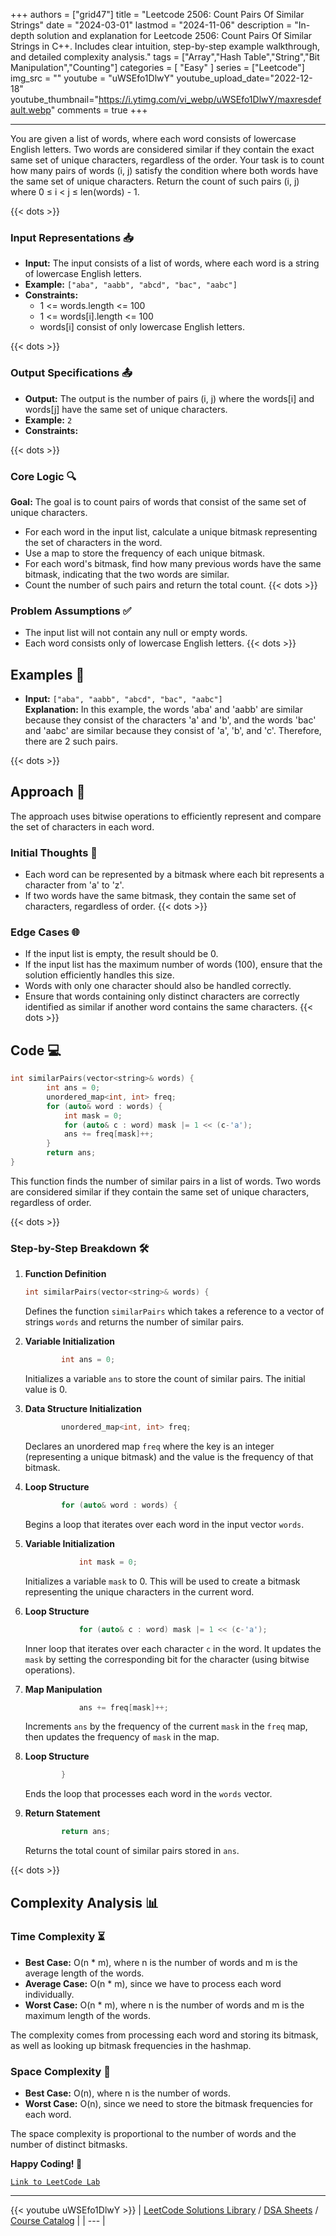 
+++
authors = ["grid47"]
title = "Leetcode 2506: Count Pairs Of Similar Strings"
date = "2024-03-01"
lastmod = "2024-11-06"
description = "In-depth solution and explanation for Leetcode 2506: Count Pairs Of Similar Strings in C++. Includes clear intuition, step-by-step example walkthrough, and detailed complexity analysis."
tags = ["Array","Hash Table","String","Bit Manipulation","Counting"]
categories = [
    "Easy"
]
series = ["Leetcode"]
img_src = ""
youtube = "uWSEfo1DlwY"
youtube_upload_date="2022-12-18"
youtube_thumbnail="https://i.ytimg.com/vi_webp/uWSEfo1DlwY/maxresdefault.webp"
comments = true
+++



---
You are given a list of words, where each word consists of lowercase English letters. Two words are considered similar if they contain the exact same set of unique characters, regardless of the order. Your task is to count how many pairs of words (i, j) satisfy the condition where both words have the same set of unique characters. Return the count of such pairs (i, j) where 0 ≤ i < j ≤ len(words) - 1.
<!--more-->
{{< dots >}}
### Input Representations 📥
- **Input:** The input consists of a list of words, where each word is a string of lowercase English letters.
- **Example:** `["aba", "aabb", "abcd", "bac", "aabc"]`
- **Constraints:**
	- 1 <= words.length <= 100
	- 1 <= words[i].length <= 100
	- words[i] consist of only lowercase English letters.

{{< dots >}}
### Output Specifications 📤
- **Output:** The output is the number of pairs (i, j) where the words[i] and words[j] have the same set of unique characters.
- **Example:** `2`
- **Constraints:**

{{< dots >}}
### Core Logic 🔍
**Goal:** The goal is to count pairs of words that consist of the same set of unique characters.

- For each word in the input list, calculate a unique bitmask representing the set of characters in the word.
- Use a map to store the frequency of each unique bitmask.
- For each word's bitmask, find how many previous words have the same bitmask, indicating that the two words are similar.
- Count the number of such pairs and return the total count.
{{< dots >}}
### Problem Assumptions ✅
- The input list will not contain any null or empty words.
- Each word consists only of lowercase English letters.
{{< dots >}}
## Examples 🧩
- **Input:** `["aba", "aabb", "abcd", "bac", "aabc"]`  \
  **Explanation:** In this example, the words 'aba' and 'aabb' are similar because they consist of the characters 'a' and 'b', and the words 'bac' and 'aabc' are similar because they consist of 'a', 'b', and 'c'. Therefore, there are 2 such pairs.

{{< dots >}}
## Approach 🚀
The approach uses bitwise operations to efficiently represent and compare the set of characters in each word.

### Initial Thoughts 💭
- Each word can be represented by a bitmask where each bit represents a character from 'a' to 'z'.
- If two words have the same bitmask, they contain the same set of characters, regardless of order.
{{< dots >}}
### Edge Cases 🌐
- If the input list is empty, the result should be 0.
- If the input list has the maximum number of words (100), ensure that the solution efficiently handles this size.
- Words with only one character should also be handled correctly.
- Ensure that words containing only distinct characters are correctly identified as similar if another word contains the same characters.
{{< dots >}}
## Code 💻
```cpp
int similarPairs(vector<string>& words) {
		int ans = 0; 
		unordered_map<int, int> freq; 
		for (auto& word : words) {
			int mask = 0; 
			for (auto& c : word) mask |= 1 << (c-'a'); 
			ans += freq[mask]++; 
		}
		return ans;         
}
```

This function finds the number of similar pairs in a list of words. Two words are considered similar if they contain the same set of unique characters, regardless of order.

{{< dots >}}
### Step-by-Step Breakdown 🛠️
1. **Function Definition**
	```cpp
	int similarPairs(vector<string>& words) {
	```
	Defines the function `similarPairs` which takes a reference to a vector of strings `words` and returns the number of similar pairs.

2. **Variable Initialization**
	```cpp
			int ans = 0; 
	```
	Initializes a variable `ans` to store the count of similar pairs. The initial value is 0.

3. **Data Structure Initialization**
	```cpp
			unordered_map<int, int> freq; 
	```
	Declares an unordered map `freq` where the key is an integer (representing a unique bitmask) and the value is the frequency of that bitmask.

4. **Loop Structure**
	```cpp
			for (auto& word : words) {
	```
	Begins a loop that iterates over each word in the input vector `words`.

5. **Variable Initialization**
	```cpp
				int mask = 0; 
	```
	Initializes a variable `mask` to 0. This will be used to create a bitmask representing the unique characters in the current word.

6. **Loop Structure**
	```cpp
				for (auto& c : word) mask |= 1 << (c-'a'); 
	```
	Inner loop that iterates over each character `c` in the word. It updates the `mask` by setting the corresponding bit for the character (using bitwise operations).

7. **Map Manipulation**
	```cpp
				ans += freq[mask]++; 
	```
	Increments `ans` by the frequency of the current `mask` in the `freq` map, then updates the frequency of `mask` in the map.

8. **Loop Structure**
	```cpp
			}
	```
	Ends the loop that processes each word in the `words` vector.

9. **Return Statement**
	```cpp
			return ans;         
	```
	Returns the total count of similar pairs stored in `ans`.

{{< dots >}}
## Complexity Analysis 📊
### Time Complexity ⏳
- **Best Case:** O(n * m), where n is the number of words and m is the average length of the words.
- **Average Case:** O(n * m), since we have to process each word individually.
- **Worst Case:** O(n * m), where n is the number of words and m is the maximum length of the words.

The complexity comes from processing each word and storing its bitmask, as well as looking up bitmask frequencies in the hashmap.

### Space Complexity 💾
- **Best Case:** O(n), where n is the number of words.
- **Worst Case:** O(n), since we need to store the bitmask frequencies for each word.

The space complexity is proportional to the number of words and the number of distinct bitmasks.

**Happy Coding! 🎉**


[`Link to LeetCode Lab`](https://leetcode.com/problems/count-pairs-of-similar-strings/description/)

---
{{< youtube uWSEfo1DlwY >}}
| [LeetCode Solutions Library](https://grid47.xyz/leetcode/) / [DSA Sheets](https://grid47.xyz/sheets/) / [Course Catalog](https://grid47.xyz/courses/) |
| --- |
